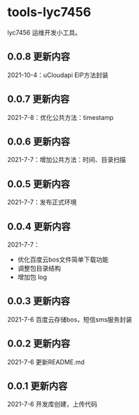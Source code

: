 # tools-lyc7456

lyc7456 运维开发小工具。

## 0.0.8 更新内容

2021-10-4：uCloudapi EIP方法封装

## 0.0.7 更新内容

2021-7-8：优化公共方法：timestamp

## 0.0.6 更新内容

2021-7-7：增加公共方法：时间、目录扫描

## 0.0.5 更新内容

2021-7-7：发布正式环境

## 0.0.4 更新内容

2021-7-7：
* 优化百度云bos文件简单下载功能
* 调整包目录结构
* 增加包 log

## 0.0.3 更新内容

2021-7-6 百度云存储bos，短信sms服务封装

## 0.0.2 更新内容

2021-7-6 更新README.md

## 0.0.1 更新内容

2021-7-6 开发库创建，上传代码
